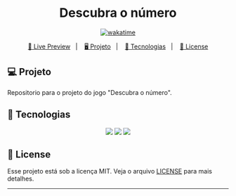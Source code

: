 <h1 align="center">
  Descubra o número
</h1>

<p align="center">
  <a href="https://wakatime.com/badge/user/68660678-6b86-4b78-98df-f5f41a37e1bc/project/f246d16f-8656-43c0-bcf2-431546e24df6"><img src="https://wakatime.com/badge/user/68660678-6b86-4b78-98df-f5f41a37e1bc/project/f246d16f-8656-43c0-bcf2-431546e24df6.svg" alt="wakatime"></a>
</p>

<p align="center">
  <a href="https://bh-tec.github.io/jogo-descubra-o-numero">🔗 Live Preview</a>&nbsp;&nbsp;&nbsp;|&nbsp;&nbsp;&nbsp;
  <a href="#-projeto">🖥️ Projeto</a>&nbsp;&nbsp;&nbsp;|&nbsp;&nbsp;&nbsp;
  <a href="#-tecnologias">🚀 Tecnologias</a>&nbsp;&nbsp;&nbsp;|&nbsp;&nbsp;&nbsp;
  <a href="#-license">📝 License</a>
</p>

## 💻 Projeto

Repositorio para o projeto do jogo "Descubra o número".

## 🚀 Tecnologias

<p align="center">
  <img src="https://img.shields.io/badge/html5-%23E34F26.svg?style=for-the-badge&logo=html5&logoColor=white">
  <img src="https://img.shields.io/badge/css3-%231572B6.svg?style=for-the-badge&logo=css3&logoColor=white">
  <img src="https://img.shields.io/badge/javascript-%23323330.svg?style=for-the-badge&logo=javascript&logoColor=%23F7DF1E">
</p>

## 📝 License

Esse projeto está sob a licença MIT. Veja o arquivo [LICENSE](LICENSE) para mais detalhes.

---
